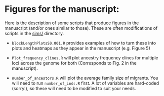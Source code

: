 # Figures for the manuscript:

Here is the description of some scripts that produce figures in the manuscript (and/or ones similar to those).
These are often modifications of scripts in the [sims/](../../sims/) directory.

- `blockLengthPlotsS0.001.R` provides examples of how to turn these into plots and heatmaps as they appear in the manuscript (e.g. Figure 5)
	
- `Plot_frequency_clines.R` will plot ancestry frequency clines for multiple loci across the genome for both (Corresponds to Fig. 2 in the manuscript). 

- `number_of_ancestors.R` will plot the average family size of migrants. You will need to run `number_of_inds.R` first. 
    A lot of variables are hard-coded (sorry!), so these will need to be modified to suit your needs.


